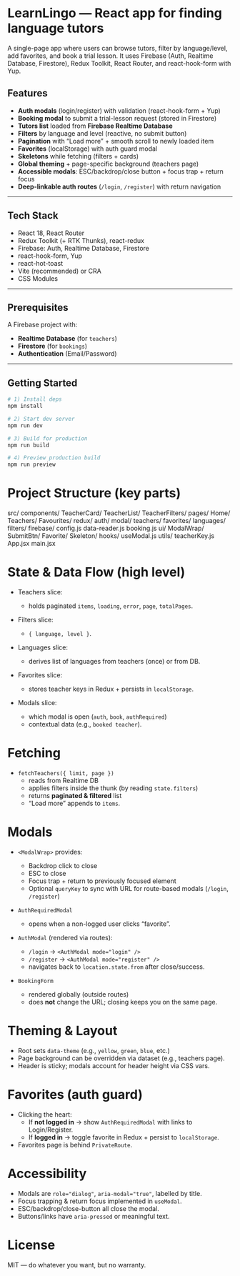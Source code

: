 # LearnLingo — React app for finding language tutors

A single-page app where users can browse tutors, filter by language/level, add favorites, and book a trial lesson. It uses Firebase (Auth, Realtime Database, Firestore), Redux Toolkit, React Router, and react-hook-form with Yup.

## Features

- **Auth modals** (login/register) with validation (react-hook-form + Yup)
- **Booking modal** to submit a trial-lesson request (stored in Firestore)
- **Tutors list** loaded from **Firebase Realtime Database**
- **Filters** by language and level (reactive, no submit button)
- **Pagination** with “Load more” + smooth scroll to newly loaded item
- **Favorites** (localStorage) with auth guard modal
- **Skeletons** while fetching (filters + cards)
- **Global theming** + page-specific background (teachers page)
- **Accessible modals**: ESC/backdrop/close button + focus trap + return focus
- **Deep-linkable auth routes** (`/login`, `/register`) with return navigation

---

## Tech Stack

- React 18, React Router
- Redux Toolkit (+ RTK Thunks), react-redux
- Firebase: Auth, Realtime Database, Firestore
- react-hook-form, Yup
- react-hot-toast
- Vite (recommended) or CRA
- CSS Modules

---

## Prerequisites

A Firebase project with:

- **Realtime Database** (for `teachers`)
- **Firestore** (for `bookings`)
- **Authentication** (Email/Password)

---

## Getting Started

```bash
# 1) Install deps
npm install

# 2) Start dev server
npm run dev

# 3) Build for production
npm run build

# 4) Preview production build
npm run preview
```

# Project Structure (key parts)

src/
components/
TeacherCard/
TeacherList/
TeacherFilters/
pages/
Home/
Teachers/
Favourites/
redux/
auth/
modal/
teachers/
favorites/
languages/
filters/
firebase/
config.js
data-reader.js
booking.js
ui/
ModalWrap/
SubmitBtn/
Favorite/
Skeleton/
hooks/
useModal.js
utils/
teacherKey.js
App.jsx
main.jsx

# State & Data Flow (high level)

- Teachers slice:

  - holds paginated `items`, `loading`, `error`, `page`, `totalPages`.

- Filters slice:

  - `{ language, level }`.

- Languages slice:

  - derives list of languages from teachers (once) or from DB.

- Favorites slice:

  - stores teacher keys in Redux + persists in `localStorage`.

- Modals slice:
  - which modal is open (`auth`, `book`, `authRequired`)
  - contextual data (e.g., `booked teacher`).

# Fetching

- `fetchTeachers({ limit, page })`
  - reads from Realtime DB
  - applies filters inside the thunk (by reading `state.filters`)
  - returns **paginated & filtered** list
  - “Load more” appends to `items`.

# Modals

- `<ModalWrap>` provides:

  - Backdrop click to close
  - ESC to close
  - Focus trap + return to previously focused element
  - Optional `queryKey` to sync with URL for route-based modals (`/login`, `/register`)

- `AuthRequiredModal`

  - opens when a non-logged user clicks “favorite”.

- `AuthModal` (rendered via routes):

  - `/login` → `<AuthModal mode="login" />`
  - `/register` → `<AuthModal mode="register" />`
  - navigates back to `location.state.from` after close/success.

- `BookingForm`
  - rendered globally (outside routes)
  - does **not** change the URL; closing keeps you on the same page.

# Theming & Layout

- Root sets `data-theme` (e.g., `yellow`, `green`, `blue`, etc.)
- Page background can be overridden via dataset (e.g., teachers page).
- Header is sticky; modals account for header height via CSS vars.

# Favorites (auth guard)

- Clicking the heart:
  - If **not logged in** → show `AuthRequiredModal` with links to Login/Register.
  - If **logged in** → toggle favorite in Redux + persist to `localStorage`.
- Favorites page is behind `PrivateRoute`.

# Accessibility

- Modals are `role="dialog"`, `aria-modal="true"`, labelled by title.
- Focus trapping & return focus implemented in `useModal`.
- ESC/backdrop/close-button all close the modal.
- Buttons/links have `aria-pressed` or meaningful text.

# License

MIT — do whatever you want, but no warranty.
